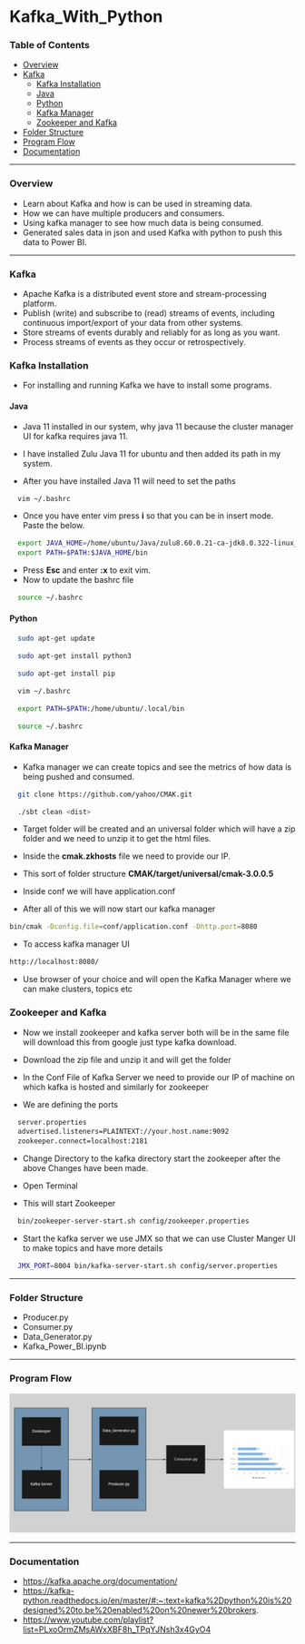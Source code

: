 # Kafka_With_Python

### Table of Contents

- [Overview](#overview)
- [Kafka](#kafka)
  - [Kafka Installation](#kafka-installation)
  - [Java](#java)
  - [Python](#python)
  - [Kafka Manager](#kafka-manager)
  - [Zookeeper and Kafka](#zookeeper-and-kafka)
- [Folder Structure](#folder-structure)
- [Program Flow](#program-flow)
- [Documentation](#documentation)


---

### Overview

- Learn about Kafka and how is can be used in streaming data.
- How we can have multiple producers and consumers.
- Using kafka manager to see how much data is being consumed.
- Generated sales data in json and used Kafka with python to push this data to Power BI.

---

### Kafka

- Apache Kafka is a distributed event store and stream-processing platform.
- Publish (write) and subscribe to (read) streams of events, including continuous import/export of your data from other systems.
- Store streams of events durably and reliably for as long as you want.
- Process streams of events as they occur or retrospectively.


### Kafka Installation

- For installing and running Kafka we have to install some programs.

#### Java

- Java 11 installed in our system, why java 11 because the cluster manager UI for kafka requires java 11. 
- I have installed Zulu Java 11 for ubuntu and then added its path in my system.

- After you have installed Java 11 will need to set the paths
```bash
  vim ~/.bashrc
```
- Once you have enter vim press **i** so that you can be in insert mode. Paste the below.
```bash
  export JAVA_HOME=/home/ubuntu/Java/zulu8.60.0.21-ca-jdk8.0.322-linux_x64
  export PATH=$PATH:$JAVA_HOME/bin
```

- Press **Esc** and enter **:x** to exit vim. 
- Now to update the bashrc file
```bash
  source ~/.bashrc
```

#### Python

```bash
  sudo apt-get update
```
```bash
  sudo apt-get install python3
```
```bash
  sudo apt-get install pip
```
```bash
  vim ~/.bashrc
```
```bash
  export PATH=$PATH:/home/ubuntu/.local/bin
```
```bash
  source ~/.bashrc
```



#### Kafka Manager 

- Kafka manager we can create topics and see the metrics of how data is being pushed and consumed.

```bash
  git clone https://github.com/yahoo/CMAK.git
```
```bash
  ./sbt clean <dist>
```

- Target folder will be created and an universal folder which will have a zip folder and we need to unzip it to get the html files.
- Inside the **cmak.zkhosts** file we need to provide our IP.
- This sort of folder structure **CMAK/target/universal/cmak-3.0.0.5**

- Inside conf we will have application.conf

- After all of this we will now start our kafka manager
```bash
bin/cmak -Dconfig.file=conf/application.conf -Dhttp.port=8080
```
- To access kafka manager UI
```bash
http://localhost:8080/
```
- Use browser of your choice and will open the Kafka Manager where we can make clusters, topics etc



### Zookeeper and Kafka

- Now we install zookeeper and kafka server both will be in the same file will download this from google just type kafka download.
- Download the zip file and unzip it and will get the folder

- In the Conf File of Kafka Server we need to provide our IP of machine on which kafka is hosted and similarly for zookeeper
- We are defining the ports 
```bash
  server.properties
  advertised.listeners=PLAINTEXT://your.host.name:9092
  zookeeper.connect=localhost:2181
```


- Change Directory to the kafka directory start the zookeeper after the above Changes have been made. 

- Open Terminal
- This will start Zookeeper
```bash
  bin/zookeeper-server-start.sh config/zookeeper.properties
```

- Start the kafka server we use JMX so that we can use Cluster Manger UI to make topics and have more details 
```bash
  JMX_PORT=8004 bin/kafka-server-start.sh config/server.properties
```

---

### Folder Structure

- Producer.py
- Consumer.py
- Data_Generator.py
- Kafka_Power_BI.ipynb

---

### Program Flow

<p align="center">
  <img src="Flow.jpg" width="850" >
</p>

---

### Documentation

- https://kafka.apache.org/documentation/
- https://kafka-python.readthedocs.io/en/master/#:~:text=kafka%2Dpython%20is%20designed%20to,be%20enabled%20on%20newer%20brokers.
- https://www.youtube.com/playlist?list=PLxoOrmZMsAWxXBF8h_TPqYJNsh3x4GyO4

